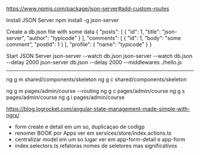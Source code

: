 https://www.npmjs.com/package/json-server#add-custom-routes

Install JSON Server
npm install -g json-server

Create a db.json file with some data
{
"posts": [
{ "id": 1, "title": "json-server", "author": "typicode" }
],
"comments": [
{ "id": 1, "body": "some comment", "postId": 1 }
],
"profile": { "name": "typicode" }
}

Start JSON Server
json-server --watch db.json
json-server --watch db.json --delay 2000
json-server db.json --delay 2000 --middlewares ./hello.js

---

ng g m shared/components/skeleton
ng g c shared/components/skeleton

ng g m pages/admin/course --routing
ng g c pages/admin/course
ng g s pages/admin/course
ng g i pages/admin/course

https://blog.logrocket.com/angular-state-management-made-simple-with-ngrx/

- form create e detail em um so, duplicaçao de codigp
- renomer BOOK por Apps ver em services/store/index.actions.ts
- centralizar model em um so lugar ver em app-form-detail e app-form
- index.selectors.ts refatoras nomes de seletores mas significativos
